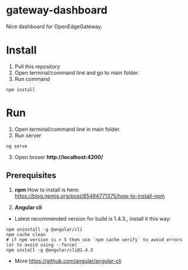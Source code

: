 # gateway-dashboard
Nice dashboard for OpenEdgeGateway.

# Install
1. Pull this repository
2. Open terminal/command line and go to main folder.
3. Run command
```
npm install
```

# Run
1.  Open terminal/command line in main folder.
2. Run server
```
ng serve
```
3. Open broser **http://localhost:4200/**

## Prerequisites

1. **npm**
How to install is here: https://blog.npmjs.org/post/85484771375/how-to-install-npm

2. **Angular cli**

* Latest recommended version for build is 1.4.3., install it this way:
```
npm uninstall -g @angular/cli
npm cache clean
# if npm version is > 5 then use `npm cache verify` to avoid errors (or to avoid using --force)
npm install -g @angular/cli@1.4.3
```
* More https://github.com/angular/angular-cli
